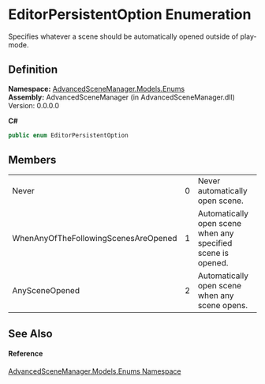 # EditorPersistentOption Enumeration


Specifies whatever a scene should be automatically opened outside of play-mode.



## Definition
**Namespace:** <a href="N_AdvancedSceneManager_Models_Enums.md">AdvancedSceneManager.Models.Enums</a>  
**Assembly:** AdvancedSceneManager (in AdvancedSceneManager.dll) Version: 0.0.0.0

**C#**
``` C#
public enum EditorPersistentOption
```



## Members
<table>
<tr>
<td>Never</td>
<td>0</td>
<td>Never automatically open scene.</td></tr>
<tr>
<td>WhenAnyOfTheFollowingScenesAreOpened</td>
<td>1</td>
<td>Automatically open scene when any specified scene is opened.</td></tr>
<tr>
<td>AnySceneOpened</td>
<td>2</td>
<td>Automatically open scene when any scene opens.</td></tr>
</table>

## See Also


#### Reference
<a href="N_AdvancedSceneManager_Models_Enums.md">AdvancedSceneManager.Models.Enums Namespace</a>  
